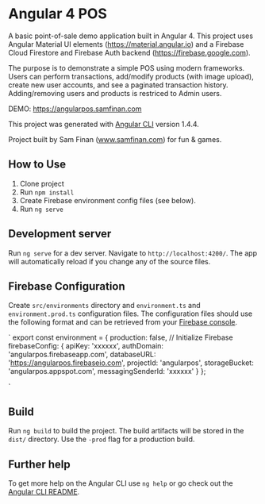 # Angular 4 POS

A basic point-of-sale demo application built in Angular 4. This project uses Angular Material UI elements (https://material.angular.io) and a Firebase Cloud Firestore and Firebase Auth backend (https://firebase.google.com).

The purpose is to demonstrate a simple POS using modern frameworks. Users can perform transactions, add/modify products (with image upload), create new user accounts, and see a paginated transaction history. Adding/removing users and products is restriced to Admin users.

DEMO: https://angularpos.samfinan.com

This project was generated with [Angular CLI](https://github.com/angular/angular-cli) version 1.4.4.

Project built by Sam Finan (www.samfinan.com) for fun & games.

## How to Use

1. Clone project
2. Run `npm install`
3. Create Firebase environment config files (see below).
4. Run `ng serve`


## Development server

Run `ng serve` for a dev server. Navigate to `http://localhost:4200/`. The app will automatically reload if you change any of the source files.

## Firebase Configuration

Create `src/environments` directory and `environment.ts` and `environment.prod.ts` configuration files. The configuration files should use the following format and can be retrieved from your [Firebase console](https://console.firebase.google.com).

`
export const environment = {
  production: false,
  // Initialize Firebase
  firebaseConfig: {
    apiKey: 'xxxxxx',
    authDomain: 'angularpos.firebaseapp.com',
    databaseURL: 'https://angularpos.firebaseio.com',
    projectId: 'angularpos',
    storageBucket: 'angularpos.appspot.com',
    messagingSenderId: 'xxxxxx'
  }
};

`



## Build

Run `ng build` to build the project. The build artifacts will be stored in the `dist/` directory. Use the `-prod` flag for a production build.

## Further help

To get more help on the Angular CLI use `ng help` or go check out the [Angular CLI README](https://github.com/angular/angular-cli/blob/master/README.md).
